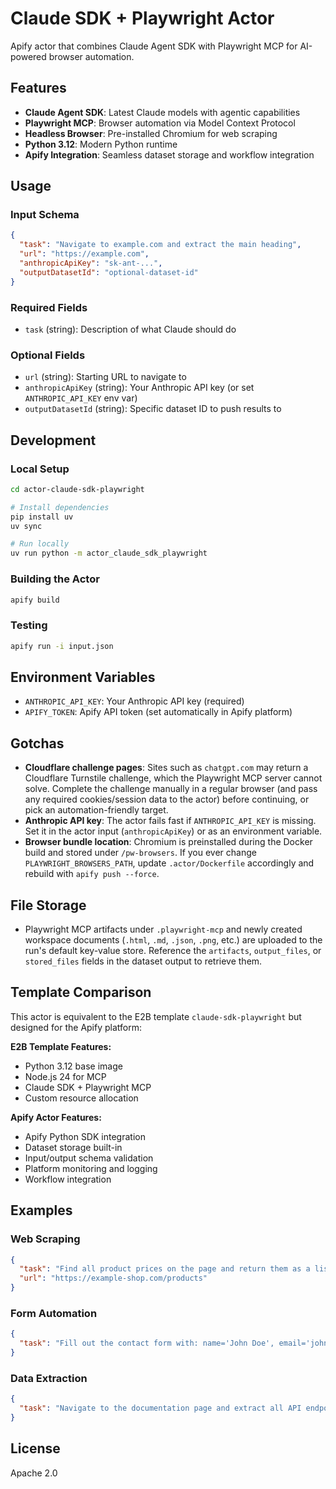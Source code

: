 # Claude SDK + Playwright Actor

Apify actor that combines Claude Agent SDK with Playwright MCP for AI-powered browser automation.

## Features

- **Claude Agent SDK**: Latest Claude models with agentic capabilities
- **Playwright MCP**: Browser automation via Model Context Protocol
- **Headless Browser**: Pre-installed Chromium for web scraping
- **Python 3.12**: Modern Python runtime
- **Apify Integration**: Seamless dataset storage and workflow integration

## Usage

### Input Schema

```json
{
  "task": "Navigate to example.com and extract the main heading",
  "url": "https://example.com",
  "anthropicApiKey": "sk-ant-...",
  "outputDatasetId": "optional-dataset-id"
}
```

### Required Fields

- `task` (string): Description of what Claude should do

### Optional Fields

- `url` (string): Starting URL to navigate to
- `anthropicApiKey` (string): Your Anthropic API key (or set `ANTHROPIC_API_KEY` env var)
- `outputDatasetId` (string): Specific dataset ID to push results to

## Development

### Local Setup

```bash
cd actor-claude-sdk-playwright

# Install dependencies
pip install uv
uv sync

# Run locally
uv run python -m actor_claude_sdk_playwright
```

### Building the Actor

```bash
apify build
```

### Testing

```bash
apify run -i input.json
```

## Environment Variables

- `ANTHROPIC_API_KEY`: Your Anthropic API key (required)
- `APIFY_TOKEN`: Apify API token (set automatically in Apify platform)

## Gotchas

- **Cloudflare challenge pages**: Sites such as `chatgpt.com` may return a Cloudflare Turnstile challenge, which the Playwright MCP server cannot solve. Complete the challenge manually in a regular browser (and pass any required cookies/session data to the actor) before continuing, or pick an automation-friendly target.
- **Anthropic API key**: The actor fails fast if `ANTHROPIC_API_KEY` is missing. Set it in the actor input (`anthropicApiKey`) or as an environment variable.
- **Browser bundle location**: Chromium is preinstalled during the Docker build and stored under `/pw-browsers`. If you ever change `PLAYWRIGHT_BROWSERS_PATH`, update `.actor/Dockerfile` accordingly and rebuild with `apify push --force`.

## File Storage

- Playwright MCP artifacts under `.playwright-mcp` and newly created workspace documents (`.html`, `.md`, `.json`, `.png`, etc.) are uploaded to the run's default key-value store. Reference the `artifacts`, `output_files`, or `stored_files` fields in the dataset output to retrieve them.

## Template Comparison

This actor is equivalent to the E2B template `claude-sdk-playwright` but designed for the Apify platform:

**E2B Template Features:**
- Python 3.12 base image
- Node.js 24 for MCP
- Claude SDK + Playwright MCP
- Custom resource allocation

**Apify Actor Features:**
- Apify Python SDK integration
- Dataset storage built-in
- Input/output schema validation
- Platform monitoring and logging
- Workflow integration

## Examples

### Web Scraping

```json
{
  "task": "Find all product prices on the page and return them as a list",
  "url": "https://example-shop.com/products"
}
```

### Form Automation

```json
{
  "task": "Fill out the contact form with: name='John Doe', email='john@example.com', message='Test message', then submit"
}
```

### Data Extraction

```json
{
  "task": "Navigate to the documentation page and extract all API endpoint examples"
}
```

## License

Apache 2.0
